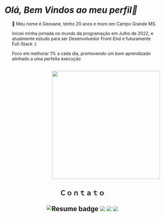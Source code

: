 <h1> <i>Olá, Bem Vindos ao meu perfil🚀</i> </h1>

<ul align="left">
  <p>🧑‍ Meu nome é Geovane, tenho 20 anos e moro em Campo Grande MS.</p>
  <p>Iniciei minha jornada no mundo da programação em Julho de 2022, e atualmente estudo para ser Desenvolvedor Front-End e futuramente Full-Stack :)</p>
  <p> Foco em melhorar 1% a cada dia, promovendo um bom aprendizado alinhado a uma perfeita execução</p>
</ul>
<br>
<div id="header" align="right">
 <img src="https://user-images.githubusercontent.com/116459583/220793426-00f38053-a1c1-4320-9f88-f1fab74ba40d.png"  width="350"/>
</div>
<h2 align="center" <i>Ｃｏｎｔａｔｏ</i>
  <div align="center"> <br>
    <img src="https://img.shields.io/badge/Currículo-4285F4?style=for-the-badge&amp;logo=read-the-docs&amp;logoColor=white" alt="Resume badge">
    <a href="https://www.instagram.com/geovanenovaes_/" target="_blank"><img src="https://img.shields.io/badge/-Instagram-%23E4405F?style=for-the-badge&logo=instagram&logoColor=white" target="_blank"></a>
    <a href = "mailto:gnovaes2003@gmail.com"><img src="https://img.shields.io/badge/-Gmail-%23333?style=for-the-badge&logo=gmail&logoColor=white" target="_blank"></a>
    <a href="https://www.linkedin.com/in/geovanenovaes01/" target="_blank"><img src="https://img.shields.io/badge/-LinkedIn-%230077B5?style=for-the-badge&logo=linkedin&logoColor=white" target="_blank"></a>
  </div>
